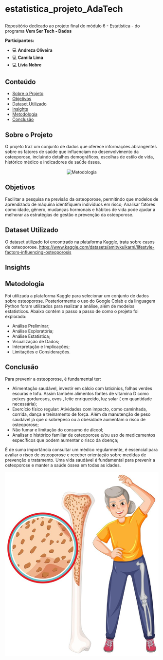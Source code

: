 # estatistica_projeto_AdaTech
## 
Repositório dedicado ao projeto final do módulo 6 - Estatística - do programa **Vem Ser Tech - Dados**

**Participantes:** 

- <i class="fa fa-computer" aria-hidden="true"></i>:computer:
**Andreza Oliveira**
- <i class="fa fa-computer" aria-hidden="true"></i>:computer:
**Camila Lima**
- <i class="fa fa-computer" aria-hidden="true"></i>:computer:
**Lívia Nobre**
  
## Conteúdo
- [Sobre o Projeto](#Sobreoprojeto)
- [Objetivos](#Objetivos)
- [Dataset Utilizado](#DataSetUtilizado)
- [Insights](#Insights)
- [Metodologia](#Metodologia)
- [Conclusão](#Conslusão)
  


## Sobre o Projeto
O projeto traz um conjunto de dados que oferece informações abrangentes sobre os fatores de saúde que influenciam no desenvolvimento da osteoporose, incluindo detalhes demográficos, escolhas de estilo de vida, histórico médico e indicadores de saúde óssea.

<p align="center"> 
<img width="590" align="center" alt="Metodologia" src="medico-de-vista-frontal-explicando-anatomia_23-2149870307.avif">
</p> 



## Objetivos
Facilitar a pesquisa na previsão da osteoporose, permitindo que modelos de aprendizado de máquina identifiquem indivíduos em risco;
Analisar fatores como idade, gênero, mudanças hormonais e hábitos de vida pode ajudar a melhorar as estratégias de gestão e prevenção da osteoporose.


## Dataset Utilizado
O dataset utilizado foi encontrado na plataforma Kaggle, trata sobre  casos de osteoporose. 
https://www.kaggle.com/datasets/amitvkulkarni/lifestyle-factors-influencing-osteoporosis


## Insights



## Metodologia
Foi utilizada a plataforma Kaggle para selecionar um conjunto de dados sobre osteoporose. Posteriormente o uso do Google Colab e da linguagem Python foram utilizados para realizar a análise, além de modelos estatísticos. Abaixo contém o passo a passo de como o projeto foi explorado:
- Análise Preliminar;
- Análise Exploratória;
- Análise Estatística;
- Visualização de Dados;
- Interpretação e Implicações;
- Limitações e Considerações.





## Conclusão

 Para prevenir a osteoporose, é fundamental ter:
- Alimentação saudável, investir em cálcio com laticínios, folhas verdes escuras e tofu. Assim também alimentos fontes de vitamina D como peixes gordurosos, ovos , leite enriquecido, luz solar ( em quantidade necessária);
- Exercício físico regular: Atividades com impacto, como caminhada, corrida, dança e treinamento de força. Além da manutenção de peso saudável já que o sobrepeso ou a obesidade aumentam o risco de osteoporose;
- Não fumar e limitação do consumo de álcool;
- Analisar o histórico familiar de osteoporose e/ou uso de medicamentos específicos que podem aumentar o risco da doença;

É de suma importância consultar um médico regularmente, é essencial para avaliar o risco de osteoporose e receber orientação sobre medidas de prevenção e tratamento. Uma vida saudável é fundamental para prevenir a osteoporose e manter a saúde óssea em todas as idades.


<p align="center"> 
<img width="590" align="center" alt="Metodologia" src="osteoporose-em-idosos_1308-131425.jpg">
</p> 
